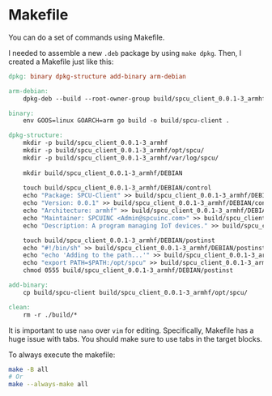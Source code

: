 # Makefile

You can do a set of commands using Makefile.

I needed to assemble a new `.deb` package by using `make dpkg`. Then, I created a Makefile just like this:

```makefile
dpkg: binary dpkg-structure add-binary arm-debian

arm-debian:
	dpkg-deb --build --root-owner-group build/spcu_client_0.0.1-3_armhf

binary:
	env GOOS=linux GOARCH=arm go build -o build/spcu-client .

dpkg-structure:
	mkdir -p build/spcu_client_0.0.1-3_armhf
	mkdir -p build/spcu_client_0.0.1-3_armhf/opt/spcu/
	mkdir -p build/spcu_client_0.0.1-3_armhf/var/log/spcu/ 
	
	mkdir build/spcu_client_0.0.1-3_armhf/DEBIAN
	
	touch build/spcu_client_0.0.1-3_armhf/DEBIAN/control
	echo "Package: SPCU-Client" >> build/spcu_client_0.0.1-3_armhf/DEBIAN/control
	echo "Version: 0.0.1" >> build/spcu_client_0.0.1-3_armhf/DEBIAN/control
	echo "Architecture: armhf" >> build/spcu_client_0.0.1-3_armhf/DEBIAN/control
	echo "Maintainer: SPCUINC <Admin@spcuinc.com>" >> build/spcu_client_0.0.1-3_armhf/DEBIAN/control
	echo "Description: A program managing IoT devices." >> build/spcu_client_0.0.1-3_armhf/DEBIAN/control

	touch build/spcu_client_0.0.1-3_armhf/DEBIAN/postinst
	echo "#!/bin/sh" >> build/spcu_client_0.0.1-3_armhf/DEBIAN/postinst
	echo "echo 'Adding to the path...'" >> build/spcu_client_0.0.1-3_armhf/DEBIAN/postinst
	echo "export PATH=$PATH:/opt/spcu" >> build/spcu_client_0.0.1-3_armhf/DEBIAN/postinst
	chmod 0555 build/spcu_client_0.0.1-3_armhf/DEBIAN/postinst

add-binary:
	cp build/spcu-client build/spcu_client_0.0.1-3_armhf/opt/spcu/

clean:
	rm -r ./build/*
```

It is important to use `nano` over `vim` for editing. Specifically, Makefile has a huge issue with tabs. You should make sure to use tabs in the target blocks.

To always execute the makefile: 

```bash
make -B all
# Or
make --always-make all
```